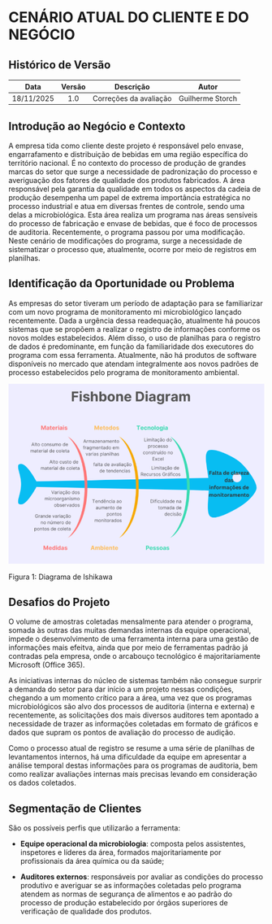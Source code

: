 # CENÁRIO ATUAL DO CLIENTE E DO NEGÓCIO 

##  Histórico de Versão

| **Data** | **Versão** | **Descrição** | **Autor** |
| :------: | :--------: | :----------:  | :-------: |
| 18/11/2025| 1.0| Correções da avaliação | Guilherme Storch |


## Introdução ao Negócio e Contexto 

A empresa tida como cliente deste projeto é responsável pelo envase, engarrafamento e distribuição de bebidas em uma região específica do território nacional. É no contexto do processo de produção de grandes marcas do setor que surge a necessidade de padronização do processo e averiguação dos fatores de qualidade dos produtos fabricados. A área responsável pela garantia da qualidade em todos os aspectos da cadeia de produção desempenha um papel de extrema importância estratégica no processo industrial e atua em diversas frentes de controle, sendo uma delas a microbiológica. Esta área realiza um programa nas áreas sensíveis do processo de fabricação e envase de bebidas, que é foco de processos de auditoria. Recentemente, o programa passou por uma modificação. Neste cenário de modificações do programa, surge a necessidade de sistematizar o processo que, atualmente, ocorre por meio de registros em planilhas.

## Identificação da Oportunidade ou Problema 

As empresas do setor tiveram um período de adaptação para se familiarizar com um novo programa de monitoramento mi microbiológico lançado recentemente. Dada a urgência dessa readequação, atualmente há poucos sistemas que se propõem a realizar o registro de informações conforme os novos moldes estabelecidos. Além disso, o uso de planilhas para o registro de dados é predominante, em função da familiaridade dos executores do programa com essa ferramenta. Atualmente, não há produtos de software disponíveis no mercado que atendam integralmente aos novos padrões de processo estabelecidos pelo programa de monitoramento ambiental.  

<img src = '../assets/diagrama.png'/>

Figura 1: Diagrama de Ishikawa

## Desafios do Projeto 

O volume de amostras coletadas mensalmente para atender o programa, somada às outras das muitas demandas internas da equipe operacional, impede o desenvolvimento de uma ferramenta interna para uma gestão de informações mais efeitva, ainda que por meio de ferramentas padrão já contradas pela empresa, onde o arcabouço tecnológico é majoritariamente Microsoft (Office 365). 

As iniciativas internas do núcleo de sistemas também não consegue surprir a demanda do setor para dar início a um projeto nessas condições, chegando a um momento crítico para a área, uma vez que os programas microbiológicos são alvo dos processos de auditoria (interna e externa) e recentemente, as solicitações dos mais diversos auditores tem apontado a necessidade de trazer as informações coletadas em formato de gráficos e dados que supram os pontos de avaliação do processo de audição.  

Como o processo atual de registro se resume a uma série de planilhas de levantamentos internos, há uma dificuldade da equipe em apresentar a análise temporal destas informações para os programas de auditoria, bem como realizar avaliações internas mais precisas levando em consideração os dados coletados. 

## Segmentação de Clientes 

São os possíveis perfis que utilizarão a ferramenta:  

- **Equipe operacional da microbiologia**: composta pelos assistentes, inspetores e líderes da área, formados majoritariamente por profissionais da área química ou da saúde; 

- **Auditores externos**: responsáveis por avaliar as condições do processo produtivo e averiguar se as informações coletadas pelo programa atendem as normas de segurança de alimentos e ao padrão do processo de produção estabelecido por órgãos superiores de verificação de qualidade dos produtos. 
